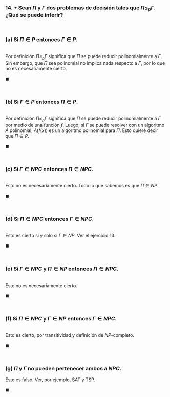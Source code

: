 ### 14. ⋆ Sean $\Pi$ y $\Gamma$ dos problemas de decisión tales que $\Pi \leq_p \Gamma$. ¿Qué se puede inferir?

<br>

### (a) Si $\Pi \in P$ entonces $\Gamma \in P$.

\
Por definición $\Pi \leq_p \Gamma$ significa que $\Pi$ se puede reducir polinomialmente a $\Gamma$. Sin embargo, que $\Pi$ sea polinomial no implica nada respecto a $\Gamma$, por lo que no es necesariamente cierto.

$\blacksquare$


<br>

### (b) Si $\Gamma \in P$ entonces $\Pi \in P$.

\
Por definición $\Pi \leq_p \Gamma$ significa que $\Pi$ se puede reducir polinomialmente a $\Gamma$ por medio de una función $f$. Luego, si $\Gamma$ se puede resolver con un algoritmo $A$ polinomial, $A(f(x))$ es un algoritmo polinomial para $\Pi$. Esto quiere decir que $\Pi \in P$.

$\blacksquare$


<br>

### (c) Si $\Gamma \in NPC$ entonces $\Pi \in NPC$.

\
Esto no es necesariamente cierto. Todo lo que sabemos es que $\Pi \in NP$.

$\blacksquare$


<br>


### (d) Si $\Pi \in NPC$ entonces $\Gamma \in NPC$.

\
Esto es cierto si y sólo si $\Gamma \in NP$. Ver el ejercicio 13.

$\blacksquare$


<br>

### (e) Si $\Gamma \in NPC$ y $\Pi \in NP$ entonces $\Pi \in NPC$.

\
Esto no es necesariamente cierto.

$\blacksquare$


<br>

### (f) Si $\Pi \in NPC$ y $\Gamma \in NP$ entonces $\Gamma \in NPC$.

\
Esto es cierto, por transitividad y definición de $NP$-completo.

$\blacksquare$


<br>

### (g) $\Pi$ y $\Gamma$ no pueden pertenecer ambos a $NPC$.

Esto es falso. Ver, por ejemplo, SAT y TSP.

$\blacksquare$
